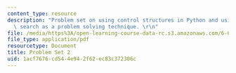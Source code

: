 ```yaml
---
content_type: resource
description: "Problem set on using control structures in Python and using exhaustive\
  \ search as a problem solving technique. \r\n"
file: /media/https%3A/open-learning-course-data-rc.s3.amazonaws.com/6-00-introduction-to-computer-science-and-programming-fall-2008/1acf7676cd544e942f62ec83c372306c_pset2.pdf
file_type: application/pdf
resourcetype: Document
title: Problem Set 2
uid: 1acf7676-cd54-4e94-2f62-ec83c372306c
---
```

